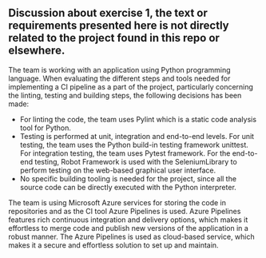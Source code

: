 ## Discussion about exercise 1, the text or requirements presented here is not directly related to the project found in this repo or elsewhere.

The team is working with an application using Python programming language. When evaluating the different steps and tools needed for implementing a CI pipeline as a part of the project, particularly concerning the linting, testing and building steps, the following decisions has been made:

- For linting the code, the team uses Pylint which is a static code analysis tool for Python.
- Testing is performed at unit, integration and end-to-end levels. For unit testing, the team uses the Python build-in testing framework unittest. For integration testing, the team uses Pytest framework. For the end-to-end testing, Robot Framework is used with the SeleniumLibrary to perform testing on the web-based graphical user interface.
- No specific building tooling is needed for the project, since all the source code can be directly executed with the Python interpreter.

The team is using Microsoft Azure services for storing the code in repositories and as the CI tool Azure Pipelines is used. Azure Pipelines features rich continuous integration and delivery options, which makes it effortless to merge code and publish new versions of the application in a robust manner. The Azure Pipelines is used as cloud-based service, which makes it a secure and effortless solution to set up and maintain.
